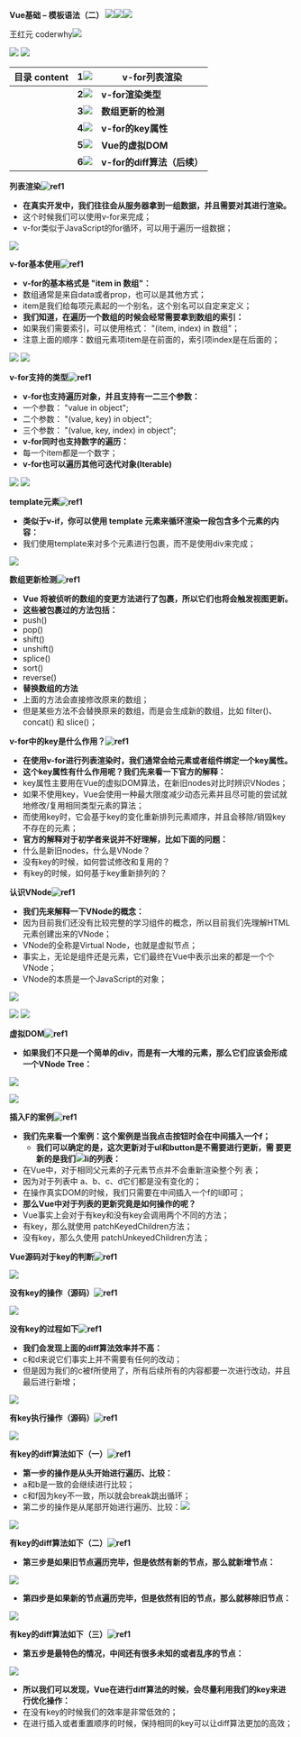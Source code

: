 ﻿**Vue基础 – 模板语法（二） ![](./image/Aspose.Words.6dad5841-6909-41bd-a112-e98ad413f128.001.png)![](./image/Aspose.Words.6dad5841-6909-41bd-a112-e98ad413f128.002.png)![](./image/Aspose.Words.6dad5841-6909-41bd-a112-e98ad413f128.003.png)**

王红元 coderwhy![](./image/Aspose.Words.6dad5841-6909-41bd-a112-e98ad413f128.004.png)

![](./image/Aspose.Words.6dad5841-6909-41bd-a112-e98ad413f128.005.png) ![](./image/Aspose.Words.6dad5841-6909-41bd-a112-e98ad413f128.006.png)

|**目录 content**|**1![](./image/Aspose.Words.6dad5841-6909-41bd-a112-e98ad413f128.007.png)**|**v-for列表渲染**|
| :- | - | - |
||**2![](./image/Aspose.Words.6dad5841-6909-41bd-a112-e98ad413f128.008.png)**|**v-for渲染类型**|
||**3![](./image/Aspose.Words.6dad5841-6909-41bd-a112-e98ad413f128.009.png)**|**数组更新的检测**|
||**4![](./image/Aspose.Words.6dad5841-6909-41bd-a112-e98ad413f128.010.png)**|**v-for的key属性**|
||**5![](./image/Aspose.Words.6dad5841-6909-41bd-a112-e98ad413f128.011.png)**|**Vue的虚拟DOM**|
||**6![](./image/Aspose.Words.6dad5841-6909-41bd-a112-e98ad413f128.012.png)**|**v-for的diff算法（后续）**|

**列表渲染![ref1]**

- **在真实开发中，我们往往会从服务器拿到一组数据，并且需要对其进行渲染。**
- 这个时候我们可以使用v-for来完成；
- v-for类似于JavaScript的for循环，可以用于遍历一组数据；

![](./image/Aspose.Words.6dad5841-6909-41bd-a112-e98ad413f128.014.jpeg)

**v-for基本使用![ref1]**

- **v-for的基本格式是 "item in 数组"：**
- 数组通常是来自data或者prop，也可以是其他方式；
- item是我们给每项元素起的一个别名，这个别名可以自定来定义；
- **我们知道，在遍历一个数组的时候会经常需要拿到数组的索引：**
- 如果我们需要索引，可以使用格式： "(item, index) in 数组"；
- 注意上面的顺序：数组元素项item是在前面的，索引项index是在后面的；

![](./image/Aspose.Words.6dad5841-6909-41bd-a112-e98ad413f128.015.png) ![](./image/Aspose.Words.6dad5841-6909-41bd-a112-e98ad413f128.016.png)

**v-for支持的类型![ref1]**

- **v-for也支持遍历对象，并且支持有一二三个参数：**
- 一个参数： "value in object";
- 二个参数： "(value, key) in object";
- 三个参数： "(value, key, index) in object";
- **v-for同时也支持数字的遍历：**
- 每一个item都是一个数字；
- **v-for也可以遍历其他可迭代对象(Iterable)**

![](./image/Aspose.Words.6dad5841-6909-41bd-a112-e98ad413f128.017.png) ![](./image/Aspose.Words.6dad5841-6909-41bd-a112-e98ad413f128.018.png)

**template元素![ref1]**

- **类似于v-if，你可以使用 template 元素来循环渲染一段包含多个元素的内容：**
- 我们使用template来对多个元素进行包裹，而不是使用div来完成；

![](./image/Aspose.Words.6dad5841-6909-41bd-a112-e98ad413f128.019.png)

**数组更新检测![ref1]**

- **Vue 将被侦听的数组的变更方法进行了包裹，所以它们也将会触发视图更新。**
- **这些被包裹过的方法包括：**
- push()
- pop()
- shift()
- unshift()
- splice()
- sort()
- reverse()
- **替换数组的方法**
- 上面的方法会直接修改原来的数组；
- 但是某些方法不会替换原来的数组，而是会生成新的数组，比如 filter()、concat() 和 slice()；

**v-for中的key是什么作用？![ref1]**

- **在使用v-for进行列表渲染时，我们通常会给元素或者组件绑定一个key属性。**
- **这个key属性有什么作用呢？我们先来看一下官方的解释：**
- key属性主要用在Vue的虚拟DOM算法，在新旧nodes对比时辨识VNodes；
- 如果不使用key，Vue会使用一种最大限度减少动态元素并且尽可能的尝试就地修改/复用相同类型元素的算法；
- 而使用key时，它会基于key的变化重新排列元素顺序，并且会移除/销毁key不存在的元素；
- **官方的解释对于初学者来说并不好理解，比如下面的问题：**
- 什么是新旧nodes，什么是VNode？
- 没有key的时候，如何尝试修改和复用的？
- 有key的时候，如何基于key重新排列的？

**认识VNode![ref1]**

- **我们先来解释一下VNode的概念：**
- 因为目前我们还没有比较完整的学习组件的概念，所以目前我们先理解HTML元素创建出来的VNode；
- VNode的全称是Virtual Node，也就是虚拟节点；
- 事实上，无论是组件还是元素，它们最终在Vue中表示出来的都是一个个VNode；
- VNode的本质是一个JavaScript的对象；

![](./image/Aspose.Words.6dad5841-6909-41bd-a112-e98ad413f128.020.png)

![](./image/Aspose.Words.6dad5841-6909-41bd-a112-e98ad413f128.021.png) ![](./image/Aspose.Words.6dad5841-6909-41bd-a112-e98ad413f128.022.png)

**虚拟DOM![ref1]**

- **如果我们不只是一个简单的div，而是有一大堆的元素，那么它们应该会形成一个VNode Tree：**

![](./image/Aspose.Words.6dad5841-6909-41bd-a112-e98ad413f128.023.png)

![](./image/Aspose.Words.6dad5841-6909-41bd-a112-e98ad413f128.024.jpeg)

**插入F的案例![ref1]**

- **我们先来看一个案例：这个案例是当我点击按钮时会在中间插入一个f；**
  - **我们可以确定的是，这次更新对于ul和button是不需要进行更新，需 要更新的是我们![](./image/Aspose.Words.6dad5841-6909-41bd-a112-e98ad413f128.025.jpeg)li的列表：**
- 在Vue中，对于相同父元素的子元素节点并不会重新渲染整个列 表；
- 因为对于列表中 a、b、c、d它们都是没有变化的；
- 在操作真实DOM的时候，我们只需要在中间插入一个f的li即可；
- **那么Vue中对于列表的更新究竟是如何操作的呢？**
- Vue事实上会对于有key和没有key会调用两个不同的方法；
- 有key，那么就使用 patchKeyedChildren方法；
- 没有key，那么久使用 patchUnkeyedChildren方法；

**Vue源码对于key的判断![ref1]**

![](./image/Aspose.Words.6dad5841-6909-41bd-a112-e98ad413f128.026.jpeg)

**没有key的操作（源码）![ref1]**

![](./image/Aspose.Words.6dad5841-6909-41bd-a112-e98ad413f128.027.jpeg)


**没有key的过程如下![ref1]**

- **我们会发现上面的diff算法效率并不高：**
- c和d来说它们事实上并不需要有任何的改动；
- 但是因为我们的c被f所使用了，所有后续所有的内容都要一次进行改动，并且最后进行新增；

![](./image/Aspose.Words.6dad5841-6909-41bd-a112-e98ad413f128.028.png)

**有key执行操作（源码）![ref1]**

![](./image/Aspose.Words.6dad5841-6909-41bd-a112-e98ad413f128.029.jpeg)

**有key的diff算法如下（一）![ref1]**

- **第一步的操作是从头开始进行遍历、比较：**
- a和b是一致的会继续进行比较；
- c和f因为key不一致，所以就会break跳出循环；
- 第二步的操作是从尾部开始进行遍历、比较：![](./image/Aspose.Words.6dad5841-6909-41bd-a112-e98ad413f128.030.png)

![](./image/Aspose.Words.6dad5841-6909-41bd-a112-e98ad413f128.031.png)

**有key的diff算法如下（二）![ref1]**

- **第三步是如果旧节点遍历完毕，但是依然有新的节点，那么就新增节点：**

![](./image/Aspose.Words.6dad5841-6909-41bd-a112-e98ad413f128.032.png)

- **第四步是如果新的节点遍历完毕，但是依然有旧的节点，那么就移除旧节点：**

![](./image/Aspose.Words.6dad5841-6909-41bd-a112-e98ad413f128.033.png)

**有key的diff算法如下（三）![ref1]**

- **第五步是最特色的情况，中间还有很多未知的或者乱序的节点：**

![](./image/Aspose.Words.6dad5841-6909-41bd-a112-e98ad413f128.034.png)

- **所以我们可以发现，Vue在进行diff算法的时候，会尽量利用我们的key来进行优化操作：**
- 在没有key的时候我们的效率是非常低效的；
- 在进行插入或者重置顺序的时候，保持相同的key可以让diff算法更加的高效；

[ref1]: ./image/Aspose.Words.6dad5841-6909-41bd-a112-e98ad413f128.013.png
